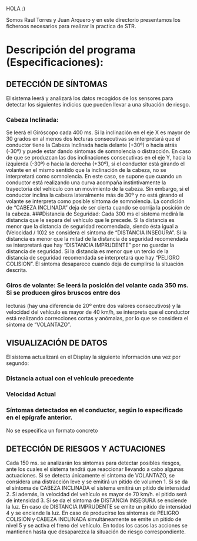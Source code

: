 HOLA :)

Somos Raul Torres y Juan Arquero y en este directorio presentamos los ficheroos necesarios para realizar la practica de STR.

# Descripción del programa (Especificaciones): 

## DETECCIÓN DE SÍNTOMAS
El sistema leerá y analizará los datos recogidos de los sensores para detectar los siguientes indicios que pueden
llevar a una situación de riesgo.
### Cabeza Inclinada: 
Se leerá el Giróscopo cada 400 ms. Si la inclinación en el eje X es mayor de 30 grados en
al menos dos lecturas consecutivas se interpretará que el conductor tiene la Cabeza Inclinada hacia delante
(+30º) o hacia atrás (-30º) y puede estar dando síntomas de somnolencia o distracción. En caso de que se
produzcan las dos inclinaciones consecutivas en el eje Y, hacia la izquierda (-30º) o hacia la derecha (+30º),
si el conductor está girando el volante en el mismo sentido que la inclinación de la cabeza, no se
interpretará como somnolencia. En este caso, se supone que cuando un conductor está realizando una
curva acompaña instintivamente la trayectoria del vehículo con un movimiento de la cabeza. Sin embargo,
si el conductor inclina la cabeza lateralmente más de 30º y no está girando el volante se interpreta como
posible síntoma de somnolencia. La condición de “CABEZA INCLINADA” deja de ser cierta cuando se corrija
la posición de la cabeza.
###Distancia de Seguridad: Cada 300 ms el sistema medirá la distancia que le separa del vehículo que le
precede. Si la distancia es menor que la distancia de seguridad recomendada, siendo ésta igual a (Velocidad
/ 10)2 se considera el síntoma de “DISTANCIA INSEGURA”. Si la distancia es menor que la mitad de la
distancia de seguridad recomendada se interpretará que hay “DISTANCIA IMPRUDENTE” por no guardar la
distancia de seguridad. Si la distancia es menor que un tercio de la distancia de seguridad recomendada se
interpretará que hay “PELIGRO COLISION”. El síntoma desaparece cuando deja de cumplirse la situación
descrita.
### Giros de volante: Se leerá la posición del volante cada 350 ms. Si se producen giros bruscos entre dos
lecturas (hay una diferencia de 20º entre dos valores consecutivos) y la velocidad del vehículo es mayor de
40 km/h, se interpreta que el conductor está realizando correcciones cortas y anómalas, por lo que se
considera el síntoma de “VOLANTAZO”.
## VISUALIZACIÓN DE DATOS
El sistema actualizará en el Display la siguiente información una vez por segundo:
### Distancia actual con el vehículo precedente
### Velocidad Actual
### Síntomas detectados en el conductor, según lo especificado en el epígrafe anterior.
No se especifica un formato concreto
## DETECCIÓN DE RIESGOS Y ACTUACIONES
Cada 150 ms. se analizarán los síntomas para detectar posibles riesgos, ante los cuales el sistema tendrá que
reaccionar llevando a cabo algunas actuaciones.
Si se detecta únicamente el síntoma de VOLANTAZO, se considera una distracción leve y se emitirá un pitido
de volumen 1.
Si se da el síntoma de CABEZA INCLINADA el sistema emitirá un pitido de intensidad 2. Si además, la velocidad
del vehículo es mayor de 70 km/h. el pitido será de intensidad 3.
Si se da el síntoma de DISTANCIA INSEGURA se enciende la luz. En caso de DISTANCIA IMPRUDENTE se emite
un pitido de intensidad 4 y se enciende la luz.
En caso de producirse los síntomas de PELIGRO COLISIÓN y CABEZA INCLINADA simultáneamente se emite un
pitido de nivel 5 y se activa el freno del vehículo.
En todos los casos las acciones se mantienen hasta que desaparezca la situación de riesgo correspondiente. 
